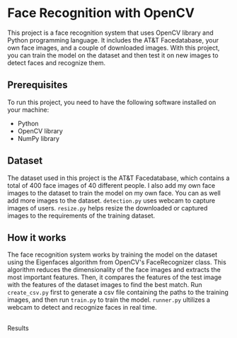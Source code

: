 # Face Recognition with OpenCV

This project is a face recognition system that uses OpenCV library and Python programming language. It includes the AT&T Facedatabase, your own face images, and a couple of downloaded images. With this project, you can train the model on the dataset and then test it on new images to detect faces and recognize them.

## Prerequisites
To run this project, you need to have the following software installed on your machine:

- Python
- OpenCV library
- NumPy library

## Dataset
The dataset used in this project is the AT&T Facedatabase, which contains a total of 400 face images of 40 different people. I also add my own face images to the dataset to train the model on my own face. You can as well add more images to the dataset. `detection.py` uses webcam to capture images of users. `resize.py` helps resize the downloaded or captured images to the requirements of the training dataset.

## How it works
The face recognition system works by training the model on the dataset using the Eigenfaces algorithm from OpenCV's FaceRecognizer class. This algorithm reduces the dimensionality of the face images and extracts the most important features. Then, it compares the features of the test image with the features of the dataset images to find the best match. Run `create_csv.py` first to generate a csv file containing the paths to the training images, and then run `train.py` to train the model. `runner.py` ultilizes a webcam to detect and recognize faces in real time.

##
Results
